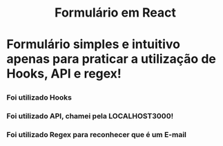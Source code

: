 <h1 align="center">Formulário em React <h1/>

<p>Formulário simples e intuitivo apenas para praticar a utilização de Hooks, API e regex!<p/>
    
<h3>Foi utilizado Hooks<h3/>
<h3>Foi utilizado API, chamei pela LOCALHOST3000!<h3/>
<h3>Foi utilizado Regex para reconhecer que é um E-mail<h3/>
    
    
